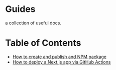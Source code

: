 # Guides

a collection of useful docs.

# Table of Contents

- [How to create and publish and NPM package](development-laboratories/guides/blob/main/publish-npm-package.md)
- [How to deploy a Next.js app via GitHub Actions](development-laboratories/guides/blob/main/deploy-via-github-action.md)
